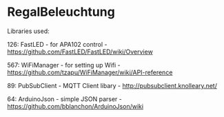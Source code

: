 # RegalBeleuchtung

Libraries used:

126: FastLED - for APA102 control - https://github.com/FastLED/FastLED/wiki/Overview

567: WiFiManager - for setting up Wifi -  https://github.com/tzapu/WiFiManager/wiki/API-reference

89: PubSubClient - MQTT Client libary - http://pubsubclient.knolleary.net/

64: ArduinoJson - simple JSON parser - https://github.com/bblanchon/ArduinoJson/wiki
